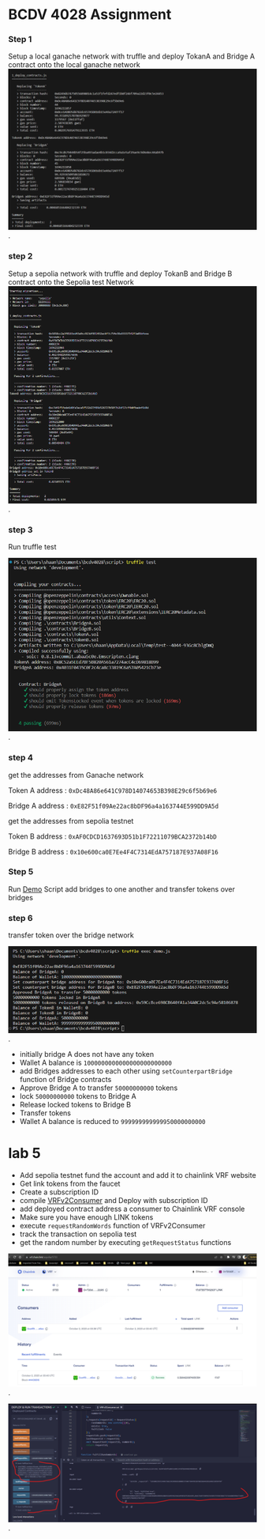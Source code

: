 # BCDV 4028 Assignment

### Step 1

Setup a local ganache network with truffle and deploy TokanA and Bridge A contract onto the local ganache network
![Token A and Bridge A contract deployments ](https://github.com/mandeep9888/bcdv_asignment/blob/20e4ca3631d30ef8f451009e155f2474602aeffc/truffleMigrate_tokenA_bridgeA.png).

### step 2

Setup a sepolia network with truffle and deploy TokanB and Bridge B contract onto the Sepolia test Network
![Token B and Bridge B contract deployments ](https://github.com/mandeep9888/bcdv_asignment/blob/20e4ca3631d30ef8f451009e155f2474602aeffc/truffleMigrate_sepolia_tokenB_bridgeB.png).

### step 3

Run truffle test

![truffle test ](https://github.com/mandeep9888/bcdv_asignment/blob/20e4ca3631d30ef8f451009e155f2474602aeffc/truffleTest.png).

### step 4

get the addresses from Ganache network 

Token A address : ```0xDc48A86e641C978D14074653B398E29c6f5b69e6``` 

Bridge A address : ```0xE82F51f09Ae22ac8bDF96a4a163744E599DD9A5d```

get the addresses from sepolia testnet

Token B address : ```0xAF0CDCD1637693D51b1F72211079BCA2372b14bD``` 

Bridge B address : ```0x10e600ca0E7Ee4F4C7314EdA757187E937A08F16```

### Step 5

Run [Demo](https://github.com/mandeep9888/bcdv_asignment/blob/20e4ca3631d30ef8f451009e155f2474602aeffc/script/demo.js) Script add bridges to one another and transfer tokens over bridges

### step 6 

transfer token over the bridge network

![token transfer](https://github.com/mandeep9888/bcdv_asignment/blob/20e4ca3631d30ef8f451009e155f2474602aeffc/tokenTransfer.png).

- initially bridge A does not have any token 
- Wallet A balance is `1000000000000000000000000`
- add Bridges addresses to each other using `setCounterpartBridge` function of Bridge contracts
- Approve Bridge A to transfer `50000000000` tokens
- lock `50000000000` tokens to Bridge A
- Release locked tokens to  Bridge B
- Transfer tokens
- Wallet A balance is reduced to `999999999999950000000000`

# lab 5

- Add sepolia testnet fund the account and add it to chainlink VRF website
- Get link tokens from the faucet
- Create a subscription ID
- compile [VRFv2Consumer](https://github.com/mandeep9888/bcdv_asignment/blob/8b33afcfebd8b7d81da64955192b9b19420f027e/contracts/VRFv2Consumer.sol) and Deploy with subscription ID 
- add deployed contract address a consumer to Chainlink VRF console
- Make sure you have enough LINK tokens 
- execute `requestRandomWords` function of VRFv2Consumer
- track the transaction on sepolia test
- get the random number by executing `getRequestStatus` functions

![VRF console](https://github.com/mandeep9888/bcdv_asignment/blob/8b33afcfebd8b7d81da64955192b9b19420f027e/chainLinkScreenshot.png).

![Random numbers](https://github.com/mandeep9888/bcdv_asignment/blob/8b33afcfebd8b7d81da64955192b9b19420f027e/random%20number.png).
